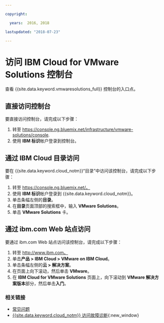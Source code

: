 ```yaml
---

copyright:

  years:  2016, 2018

lastupdated: "2018-07-23"

---
```


# 访问 IBM Cloud for VMware Solutions 控制台

查看 {{site.data.keyword.vmwaresolutions_full}} 控制台的入口点。

## 直接访问控制台

要直接访问控制台，请完成以下步骤：
1. 转至
   https://console.ng.bluemix.net/infrastructure/vmware-solutions/console.
2. 使用 **IBM 标识**帐户登录到控制台。

## 通过 IBM Cloud 目录访问

要在 {{site.data.keyword.cloud_notm}}“目录”中访问该控制台，请完成以下步骤：
1. 转至 https://console.ng.bluemix.net/。
2. 使用 **IBM 标识**帐户登录到 {{site.data.keyword.cloud_notm}}。
3. 单击条幅左侧的**目录**。
4. 在**目录**页面顶部的搜索框中，输入 **VMware Solutions**。
5. 单击 **VMware Solutions** 卡。

## 通过 ibm.com Web 站点访问

要通过 ibm.com Web 站点访问该控制台，请完成以下步骤：
1. 转至 http://www.ibm.com。
2. 单击**产品 > IBM Cloud > VMware on IBM Cloud**。
3. 单击条幅左侧的**云 > 解决方案**。
4. 在页面上向下滚动，然后单击 **VMware**。
5. 在 **IBM Cloud for VMware Solutions** 页面上，向下滚动到 **VMware 解决方案版本**部分，然后单击**入门**。

### 相关链接

* [常见问题](faq.html)
* [{{site.data.keyword.cloud_notm}} 访问故障诊断](https://console.bluemix.net/docs/troubleshoot/ts_accessing.html){:new_window}
